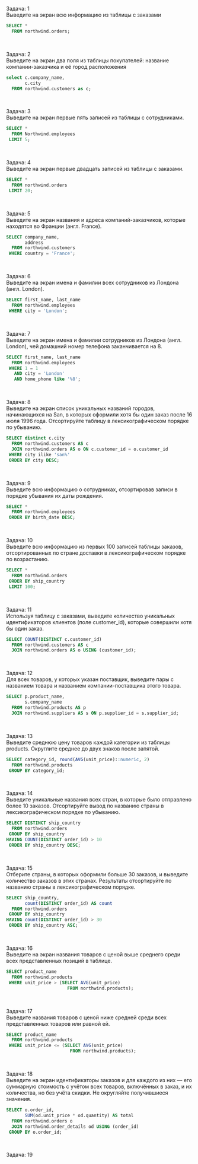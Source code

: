 Задача: 1  
Выведите на экран всю информацию из таблицы с заказами  
```SQL
SELECT *
  FROM northwind.orders;
```
<BR/>  

Задача: 2  
Выведите на экран два поля из таблицы покупателей: название компании-заказчика и её город расположения
```SQL
select c.company_name,
       c.city
  FROM northwind.customers as c;
```
<BR/>  

Задача: 3  
Выведите на экран первые пять записей из таблицы с сотрудниками.  
```SQL
SELECT *
  FROM Northwind.employees
 LIMIT 5;
```
<BR/>  

Задача: 4  
Выведите на экран первые двадцать записей из таблицы с заказами.
```SQL
SELECT *
  FROM northwind.orders
 LIMIT 20;
```
<BR/>  

Задача: 5  
Выведите на экран названия и адреса компаний-заказчиков, которые находятся во Франции (англ. France).  
```SQL
SELECT company_name,
       address
  FROM northwind.customers
 WHERE country = 'France';
```
<BR/>  

Задача: 6  
Выведите на экран имена и фамилии всех сотрудников из Лондона (англ. London).  
```SQL
SELECT first_name, last_name
  FROM northwind.employees
 WHERE city = 'London';
```
<BR/>  

Задача: 7  
Выведите на экран имена и фамилии сотрудников из Лондона (англ. London), чей домашний номер телефона заканчивается на 8.  
```SQL
SELECT first_name, last_name
  FROM northwind.employees
 WHERE 1 = 1
   AND city = 'London'
   AND home_phone like '%8';
```
<BR/>  

Задача: 8  
Выведите на экран список уникальных названий городов, начинающихся на San, в которых оформили хотя бы один заказ после 16 июля 1996 года. Отсортируйте таблицу в лексикографическом порядке по убыванию.
```SQL
SELECT distinct c.city
  FROM northwind.customers AS c
  JOIN northwind.orders AS o ON c.customer_id = o.customer_id
 WHERE city ilike 'san%'
 ORDER BY city DESC;
```
<BR/> 

Задача: 9  
Выведите всю информацию о сотрудниках, отсортировав записи в порядке убывания их даты рождения.
```SQL
SELECT *
  FROM northwind.employees
 ORDER BY birth_date DESC;
```
<BR/> 

Задача: 10   
Выведите всю информацию из первых 100 записей таблицы заказов, отсортированных по стране доставки в лексикографическом порядке по возрастанию.
```SQL
SELECT * 
  FROM northwind.orders
 ORDER BY ship_country
 LIMIT 100;
```
<BR/> 

Задача: 11     
Используя таблицу с заказами, выведите количество уникальных идентификаторов клиентов (поле customer_id), которые совершили хотя бы один заказ.
```SQL
SELECT COUNT(DISTINCT c.customer_id)
  FROM northwind.customers AS c
  JOIN northwind.orders AS o USING (customer_id);
```
<BR/> 

Задача: 12       
Для всех товаров, у которых указан поставщик, выведите пары с названием товара и названием компании-поставщика этого товара.
```SQL
SELECT p.product_name,
       s.company_name
  FROM northwind.products AS p
  JOIN northwind.suppliers AS s ON p.supplier_id = s.supplier_id;
```
<BR/> 

Задача: 13       
Выведите среднюю цену товаров каждой категории из таблицы products. Округлите среднее до двух знаков после запятой. 
```SQL
SELECT category_id, round(AVG(unit_price)::numeric, 2)
  FROM northwind.products
 GROUP BY category_id;
```
<BR/> 

Задача: 14       
Выведите уникальные названия всех стран, в которые было отправлено более 10 заказов. Отсортируйте вывод по названию страны в лексикографическом порядке по убыванию.
```SQL
SELECT DISTINCT ship_country
  FROM northwind.orders
 GROUP BY ship_country
HAVING COUNT(DISTINCT order_id) > 10
 ORDER BY ship_country DESC;
```
<BR/> 

Задача: 15         
Отберите страны, в которых оформили больше 30 заказов, и выведите количество заказов в этих странах. Результаты отсортируйте по названию страны в лексикографическом порядке. 
```SQL
SELECT ship_country, 
       count(DISTINCT order_id) AS count
  FROM northwind.orders
 GROUP BY ship_country
HAVING count(DISTINCT order_id) > 30
 ORDER BY ship_country ASC;
```
<BR/> 

Задача: 16         
Выведите на экран названия товаров с ценой выше среднего среди всех представленных позиций в таблице.
```SQL
SELECT product_name
  FROM northwind.products
 WHERE unit_price > (SELECT AVG(unit_price) 
                       FROM northwind.products);
```
<BR/> 

Задача: 17           
Выведите названия товаров с ценой ниже средней среди всех представленных товаров или равной ей.
```SQL
SELECT product_name
  FROM northwind.products
 WHERE unit_price <= (SELECT AVG(unit_price) 
                        FROM northwind.products);
```
<BR/> 

Задача: 18           
Выведите на экран идентификаторы заказов и для каждого из них — его суммарную стоимость с учётом всех товаров, включённых в заказ, и их количества, но без учёта скидки. Не округляйте получившиеся значения. 
```SQL
SELECT o.order_id,
       SUM(od.unit_price * od.quantity) AS total
  FROM northwind.orders o
  JOIN northwind.order_details od USING (order_id)
 GROUP BY o.order_id;
```
<BR/> 

Задача: 19           

```SQL

```
